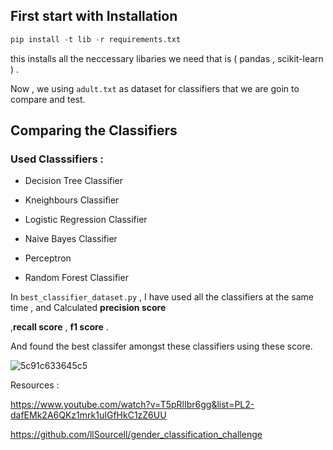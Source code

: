 ## First start with Installation

```python
pip install -t lib -r requirements.txt
```

this installs all the neccessary libaries we need that is  ( pandas , scikit-learn ) .

Now , we using `adult.txt` as dataset for classifiers that we are goin to compare and test.

## Comparing the Classifiers

### Used Classsifiers :

- Decision Tree Classifier

- Kneighbours Classifier

- Logistic Regression Classifier

- Naive Bayes Classifier

- Perceptron

- Random Forest Classifier

In `best_classifier_dataset.py` , I have used all the classifiers at the same time , and Calculated **precision score**

 ,**recall score** , **f1 score** .

And found the best classifer amongst these classifiers using these score.

![5c91c633645c5](https://i.loli.net/2019/03/20/5c91c633645c5.png)

Resources :

https://www.youtube.com/watch?v=T5pRlIbr6gg&list=PL2-dafEMk2A6QKz1mrk1uIGfHkC1zZ6UU

https://github.com/llSourcell/gender_classification_challenge


